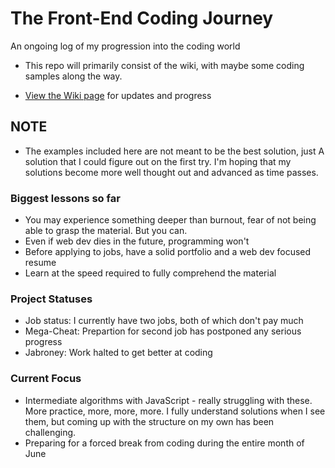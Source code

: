 # The Front-End Coding Journey
An ongoing log of my progression into the coding world
- This repo will primarily consist of the wiki, with maybe some coding samples along the way.
* [View the Wiki page](https://github.com/Stryyder/The-Front-End-Coding-Journey/wiki)
for updates and progress

## NOTE
- The examples included here are not meant to be the best solution, just A solution that I could figure out on the first try. I'm hoping that my solutions become more well thought out and advanced as time passes.


### Biggest lessons so far
- You may experience something deeper than burnout, fear of not being able to grasp the material. But you can. 
- Even if web dev dies in the future, programming won't
- Before applying to jobs, have a solid portfolio and a web dev focused resume
- Learn at the speed required to fully comprehend the material

### Project Statuses
- Job status: I currently have two jobs, both of which don't pay much
- Mega-Cheat: Prepartion for second job has postponed any serious progress
- Jabroney: Work halted to get better at coding


### Current Focus
- Intermediate algorithms with JavaScript - really struggling with these. More practice, more, more, more.
  I fully understand solutions when I see them, but coming up with the structure on my own has been challenging.
- Preparing for a forced break from coding during the entire month of June
